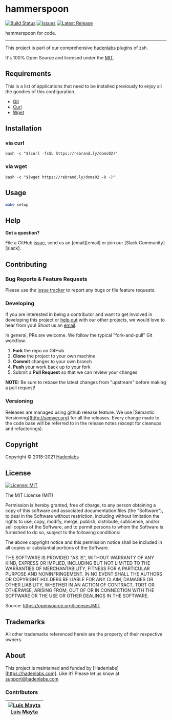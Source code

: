 <!--


  ** DO NOT EDIT THIS FILE
  **
  ** 1) Make all changes to `README.yaml`
  ** 2) Run`make readme` to rebuild this file.
  **
  ** (We maintain HUNDREDS of open source projects. This is how we maintain our sanity.)
  **


  -->

# hammerspoon

[![Build Status](https://travis-ci.org/luismayta/hammerspoon.svg?branch=main)](https://travis-ci.org/luismayta/hammerspoon) [![Issues](https://img.shields.io/github/issues/luismayta/hammerspoon.svg)](https://github.com/luismayta/hammerspoon/issues) [![Latest Release](https://img.shields.io/github/release/luismayta/hammerspoon.svg)](https://travis-ci.org/luismayta/hammerspoon/releases)

hammerspoon for code.

---

This project is part of our comprehensive [hadenlabs](https://hadenlabs.com) plugins of zsh.

It's 100% Open Source and licensed under the [MIT](LICENSE).

## Requirements

This is a list of applications that need to be installed previously to enjoy all the goodies of this configuration.

- [Git](http://git-scm.com)
- [Curl](https://github.com/bagder/curl)
- [Wget](http://www.gnu.org/software/wget)

## Installation

### via curl

`bash -c "$(curl -fsSL https://rebrand.ly/doms02)"`

### via wget

`bash -c "$(wget https://rebrand.ly/doms02 -O -)"`

## Usage

```bash
make setup
```

## Help

**Got a question?**

File a GitHub [issue](https://github.com/luismayta/hammerspoon/issues), send us an [email][email] or join our [Slack Community][slack].

## Contributing

### Bug Reports & Feature Requests

Please use the [issue tracker](https://github.com/luismayta/hammerspoon/issues) to report any bugs or file feature requests.

### Developing

If you are interested in being a contributor and want to get involved in developing this project or [help out](https://hadenlabs.com) with our other projects, we would love to hear from you! Shoot us an [email](mailto:support@hadenlabs.com).

In general, PRs are welcome. We follow the typical "fork-and-pull" Git workflow.

1.  **Fork** the repo on GitHub
2.  **Clone** the project to your own machine
3.  **Commit** changes to your own branch
4.  **Push** your work back up to your fork
5.  Submit a **Pull Request** so that we can review your changes

**NOTE:** Be sure to rebase the latest changes from "upstream" before making a pull request!

### Versioning

Releases are managed using github release feature. We use \[Semantic Versioning\](<http://semver.org>) for all the releases. Every change made to the code base will be referred to in the release notes (except for cleanups and refactorings).

## Copyright

Copyright © 2018-2021 [Hadenlabs](https://hadenlabs.com)

## License

[![License: MIT](https://img.shields.io/badge/License-MIT-yellow.svg)](https://opensource.org/licenses/MIT)

The MIT License (MIT)

Permission is hereby granted, free of charge, to any person obtaining a copy of this software and associated documentation files (the "Software"), to deal in the Software without restriction, including without limitation the rights to use, copy, modify, merge, publish, distribute, sublicense, and/or sell copies of the Software, and to permit persons to whom the Software is furnished to do so, subject to the following conditions:

The above copyright notice and this permission notice shall be included in all copies or substantial portions of the Software.

THE SOFTWARE IS PROVIDED "AS IS", WITHOUT WARRANTY OF ANY KIND, EXPRESS OR IMPLIED, INCLUDING BUT NOT LIMITED TO THE WARRANTIES OF MERCHANTABILITY, FITNESS FOR A PARTICULAR PURPOSE AND NONINFRINGEMENT. IN NO EVENT SHALL THE AUTHORS OR COPYRIGHT HOLDERS BE LIABLE FOR ANY CLAIM, DAMAGES OR OTHER LIABILITY, WHETHER IN AN ACTION OF CONTRACT, TORT OR OTHERWISE, ARISING FROM, OUT OF OR IN CONNECTION WITH THE SOFTWARE OR THE USE OR OTHER DEALINGS IN THE SOFTWARE.

Source: <https://opensource.org/licenses/MIT>

## Trademarks

All other trademarks referenced herein are the property of their respective owners.

## About

This project is maintained and funded by [Hadenlabs][https://hadenlabs.com]. Like it? Please let us know at <support@hadenlabs.com>

### Contributors

| [![Luis Mayta][luismayta_avatar]][luismayta_homepage]<br/>[Luis Mayta][luismayta_homepage] |
| ------------------------------------------------------------------------------------------ |


[luismayta_homepage]: https://github.com/luismayta
[luismayta_avatar]: https://github.com/luismayta.png?size=150
